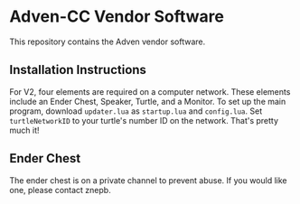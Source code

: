 # Adven-CC Vendor Software
This repository contains the Adven vendor software.

## Installation Instructions
For V2, four elements are required on a computer network. These elements include an Ender Chest, Speaker, Turtle, and a Monitor. To set up the main program, download `updater.lua` as `startup.lua` and `config.lua`. Set `turtleNetworkID` to your turtle's number ID on the network. That's pretty much it!

## Ender Chest
The ender chest is on a private channel to prevent abuse. If you would like one, please contact znepb.